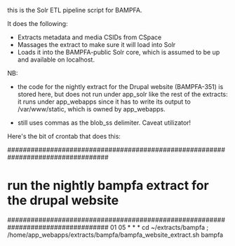 this is the Solr ETL pipeline script for BAMPFA.

It does the following:

* Extracts metadata and media CSIDs from CSpace
* Massages the extract to make sure it will load into Solr
* Loads it into the BAMPFA-public Solr core, which is assumed to be up and available on localhost.

NB:

* the code for the nightly extract for the Drupal website (BAMPFA-351) is stored here, but does
not run under app_solr like the rest of the extracts: it runs under app_webapps since it has
to write its output to /var/www/static, which is owned by app_webapps.

* still uses commas as the blob_ss delimiter. Caveat utilizator!

Here's the bit of crontab that does this:

##################################################################################
# run the nightly bampfa extract for the drupal website
##################################################################################
01 05 * * * cd ~/extracts/bampfa ; /home/app_webapps/extracts/bampfa/bampfa_website_extract.sh bampfa
